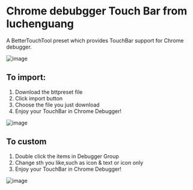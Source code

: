 # Chrome debubgger Touch Bar from luchenguang
A BetterTouchTool preset which provides TouchBar support for Chrome debugger.

![image](https://github.com/luchenguang/ChromeDebuggerTouchBar-BTT/raw/master/screenshots/TouchBar.png)

## To import:
1. Download the bttpreset file  
2. Click import button  
3. Choose the file you just download  
4. Enjoy your TouchBar in Chrome Debugger!

![image](https://github.com/luchenguang/ChromeDebuggerTouchBar-BTT/raw/master/screenshots/Import.png)

## To custom
1. Double click the items in Debugger Group  
2. Change sth you like,such as icon & text or icon only  
3. Enjoy your TouchBar in Chrome Debugger!

![image](https://github.com/luchenguang/ChromeDebuggerTouchBar-BTT/raw/master/screenshots/Custom.png)
